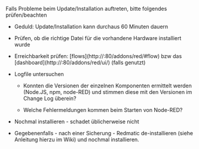 Falls Probleme beim Update/Installation auftreten, bitte folgendes prüfen/beachten

- Geduld: Update/Installation kann durchaus 60 Minuten dauern

- Prüfen, ob die richtige Datei für die vorhandene Hardware installiert wurde

- Erreichbarkeit prüfen: [flows](http://<ip address>:80/addons/red/#flow) bzw das [dashboard](http://<ip address>:80/addons/red/ui/) (falls genutzt)

- Logfile untersuchen

  - Konnten die Versionen der einzelnen Komponenten ermittelt werden (Node.JS, npm, node-RED) und stimmen diese mit den Versionen im Change Log überein?

  - Welche Fehlermeldungen kommen beim Starten von Node-RED?

- Nochmal installieren - schadet üblicherweise nicht

- Gegebenenfalls - nach einer Sicherung - Redmatic de-installieren (siehe Anleitung hierzu im Wiki) und nochmal installieren. 




